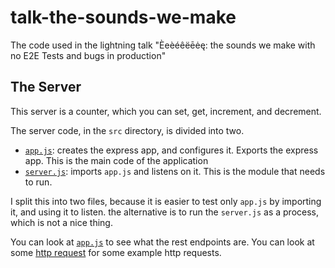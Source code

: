 # talk-the-sounds-we-make

The code used in the lightning talk "Èeèéêëēėę: the sounds we make with no E2E Tests and bugs in production"

## The Server

This server is a counter, which you can set, get, increment, and decrement.

The server code, in the `src` directory, is divided into two.

* [`app.js`](./src/app.js): creates the express app, and configures it. Exports the express app.
  This is the main code of the application
* [`server.js`](./src/server.js): imports `app.js` and listens on it. This is the module that needs to run.

I split this into two files, because it is easier to test only `app.js` by importing it, and using it to listen.
the alternative is to run the `server.js` as a process, which is not a nice thing.

You can look at [`app.js`](./src/app.js) to see what the rest endpoints are.
You can look at some [http request](./src/test-de-la-shamtee.http) for some example http requests.
